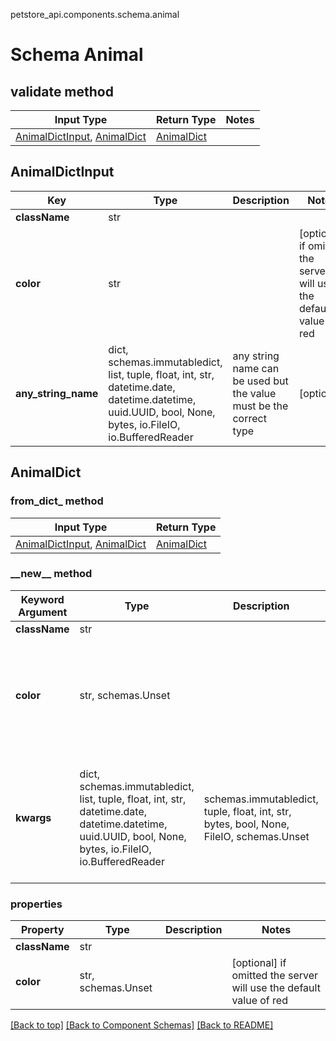 petstore_api.components.schema.animal
# Schema Animal

## validate method
Input Type | Return Type | Notes
------------ | ------------- | -------------
[AnimalDictInput](#animaldictinput), [AnimalDict](#animaldict) | [AnimalDict](#animaldict) |

## AnimalDictInput
Key | Type |  Description | Notes
------------ | ------------- | ------------- | -------------
**className** | str |  |
**color** | str |  | [optional] if omitted the server will use the default value of red
**any_string_name** | dict, schemas.immutabledict, list, tuple, float, int, str, datetime.date, datetime.datetime, uuid.UUID, bool, None, bytes, io.FileIO, io.BufferedReader | any string name can be used but the value must be the correct type | [optional]

## AnimalDict
### from_dict_ method
Input Type | Return Type
---------- | -----------
[AnimalDictInput](#animaldictinput), [AnimalDict](#animaldict) | [AnimalDict](#animaldict)

### &lowbar;&lowbar;new&lowbar;&lowbar; method
Keyword Argument | Type | Description | Notes
---------------- | ---- | ----------- | -----
**className** | str |  |
**color** | str, schemas.Unset |  | [optional] if omitted the server will use the default value of red
**kwargs** | dict, schemas.immutabledict, list, tuple, float, int, str, datetime.date, datetime.datetime, uuid.UUID, bool, None, bytes, io.FileIO, io.BufferedReader | schemas.immutabledict, tuple, float, int, str, bytes, bool, None, FileIO, schemas.Unset | any string name can be used but the value must be the correct type | [optional] typed value is accessed with the get_additional_property_ method

### properties
Property | Type | Description | Notes
-------- | ---- | ----------- | -----
**className** | str |  |
**color** | str, schemas.Unset |  | [optional] if omitted the server will use the default value of red

[[Back to top]](#top) [[Back to Component Schemas]](../../../README.md#Component-Schemas) [[Back to README]](../../../README.md)
